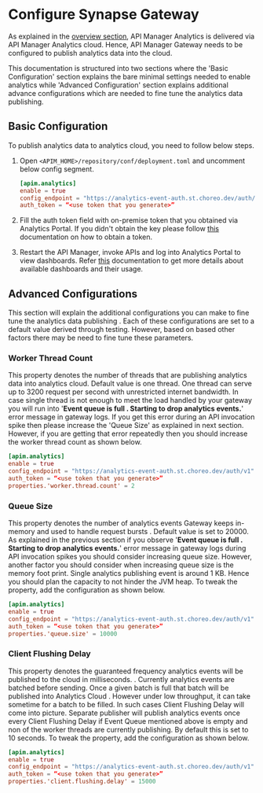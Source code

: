# Configure Synapse Gateway
As explained in the [overview section]({{base_path}}/observe/api-manager-analytics/overview-of-api-analytics/), API Manager Analytics is delivered via API Manager Analytics cloud. Hence, API
 Manager Gateway needs to be configured to publish analytics data into the cloud.
 
 This documentation is structured into two sections where the 'Basic Configuration' section explains the bare minimal settings
  needed to enable analytics while 'Advanced Configuration' section explains additional advance configurations which
   are needed to fine tune the analytics data publishing.
   
## Basic Configuration

To publish analytics data to analytics cloud, you need to follow below steps.

1. Open `<APIM_HOME>/repository/conf/deployment.toml` and uncomment below config segment.

    ```toml
    [apim.analytics]
    enable = true
    config_endpoint = "https://analytics-event-auth.st.choreo.dev/auth/v1"
    auth_token = “<use token that you generate>”
    ```

2. Fill the auth token field with on-premise token that you obtained via Analytics Portal. If you didn't obtain the key
 please follow 
 [this]({{base_path}}/observe/api-manager-analytics/configure-analytics/register-for-analytics) 
 documentation on how to obtain a token.

3. Restart the API Manager, invoke APIs and log into Analytics Portal to view dashboards. Refer 
[this]({{base_path}}/observe/api-manager-analytics/analytics-pages/analytics-pages-overview) 
documentation to
 get more details about available dashboards and their usage.
 
## Advanced Configurations
 This section will explain the additional configurations you can make to fine tune the analytics data publishing
 . Each of these configurations are set to a default value derived through testing. However, based on based other
  factors there may be need to fine tune these parameters.
  
### Worker Thread Count
This property denotes the number of threads that are publishing analytics data into analytics cloud. Default value is
 one thread. One thread can serve up to 3200 request per second with unrestricted internet bandwidth. In case
  single thread is not enough to meet the load handled by your gateway you will run into '**Event queue is full
  . Starting to drop analytics events.**' error message in gateway logs. If you get this error during an API
   invocation spike then please increase the 'Queue Size' as explained in next section. However, if you are getting
    that error repeatedly then you should increase the worker thread count as shown below.
   
```toml
[apim.analytics]
enable = true
config_endpoint = "https://analytics-event-auth.st.choreo.dev/auth/v1"
auth_token = “<use token that you generate>”
properties.'worker.thread.count' = 2
```    

### Queue Size
This property denotes the number of analytics events Gateway keeps in-memory and used to handle request bursts
. Default value is set to 20000. As explained in the previous section if you observe '**Event queue is full
. Starting to drop analytics events.**' error message in gateway logs during API invocation spikes you should
 consider increasing queue size. However, another factor you should consider when increasing queue size is the memory
  foot print. Single analytics publishing event is around 1 KB. Hence you should plan the capacity to not hinder the
   JVM heap. To tweak the property, add the configuration as shown below.
```toml
[apim.analytics]
enable = true
config_endpoint = "https://analytics-event-auth.st.choreo.dev/auth/v1"
auth_token = “<use token that you generate>”
properties.'queue.size' = 10000
```
### Client Flushing Delay
This property denotes the guaranteed frequency analytics events will be published to the cloud in milliseconds.
. Currently analytics
 events are batched before sending. Once a given batch is full that batch will be published into Analytics Cloud
 . However under low throughput, it can take sometime for a batch to be filled. In such cases Client Flushing Delay
  will come into picture. Separate publisher will publish analytics events once every Client Flushing Delay if Event
   Queue mentioned above is empty and non of the worker threads are currently publishing. By default this is set to
    10 seconds. To tweak the property, add the configuration as shown below.
```toml
[apim.analytics]
enable = true
config_endpoint = "https://analytics-event-auth.st.choreo.dev/auth/v1"
auth_token = “<use token that you generate>”
properties.'client.flushing.delay' = 15000
```
